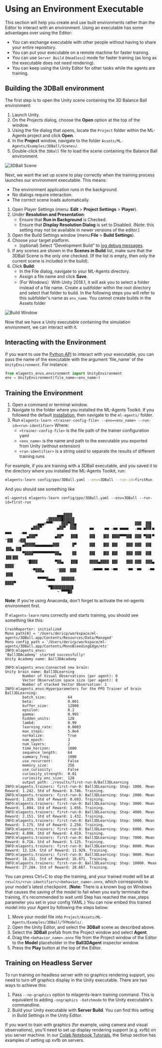 # Using an Environment Executable

This section will help you create and use built environments rather than the Editor to interact with an environment. Using an executable has some advantages over using the Editor:

- You can exchange executable with other people without having to share your entire repository.
- You can put your executable on a remote machine for faster training.
- You can use `Server Build` (`Headless`) mode for faster training (as long as the executable does not need rendering).
- You can keep using the Unity Editor for other tasks while the agents are training.

## Building the 3DBall environment

The first step is to open the Unity scene containing the 3D Balance Ball environment:

1. Launch Unity.
2. On the Projects dialog, choose the **Open** option at the top of the window.
3. Using the file dialog that opens, locate the `Project` folder within the ML-Agents project and click **Open**.
4. In the **Project** window, navigate to the folder `Assets/ML-Agents/Examples/3DBall/Scenes/`.
5. Double-click the `3DBall` file to load the scene containing the Balance Ball environment.

![3DBall Scene](images/mlagents-Open3DBall.png)

Next, we want the set up scene to play correctly when the training process launches our environment executable. This means:

- The environment application runs in the background.
- No dialogs require interaction.
- The correct scene loads automatically.

1. Open Player Settings (menu: **Edit** > **Project Settings** > **Player**).
2. Under **Resolution and Presentation**:
   - Ensure that **Run in Background** is Checked.
   - Ensure that **Display Resolution Dialog** is set to Disabled. (Note: this setting may not be available in newer versions of the editor.)
3. Open the Build Settings window (menu:**File** > **Build Settings**).
4. Choose your target platform.
   - (optional) Select “Development Build” to [log debug messages](https://docs.unity3d.com/Manual/LogFiles.html).
5. If any scenes are shown in the **Scenes in Build** list, make sure that the 3DBall Scene is the only one checked. (If the list is empty, then only the
current scene is included in the build).
6. Click **Build**:
   - In the File dialog, navigate to your ML-Agents directory.
   - Assign a file name and click **Save**.
   - (For Windows）With Unity 2018.1, it will ask you to select a folder instead of a file name. Create a subfolder within the root directory and select that folder to build. In the following steps you will refer to this subfolder's name as `env_name`. You cannot create builds in the Assets folder

![Build Window](images/mlagents-BuildWindow.png)

Now that we have a Unity executable containing the simulation environment, we can interact with it.

## Interacting with the Environment

If you want to use the [Python API](Python-LLAPI.md) to interact with your executable, you can pass the name of the executable with the argument 'file_name' of the `UnityEnvironment`. For instance:

```python
from mlagents_envs.environment import UnityEnvironment
env = UnityEnvironment(file_name=<env_name>)
```

## Training the Environment

1. Open a command or terminal window.
2. Navigate to the folder where you installed the ML-Agents Toolkit. If you followed the default [installation](Installation.md), then navigate to the `ml-agents/` folder.
3. Run `mlagents-learn <trainer-config-file> --env=<env_name> --run-id=<run-identifier>` Where:
   - `<trainer-config-file>` is the file path of the trainer configuration yaml
   - `<env_name>` is the name and path to the executable you exported from Unity (without extension)
   - `<run-identifier>` is a string used to separate the results of different training runs

For example, if you are training with a 3DBall executable, and you saved it to the directory where you installed the ML-Agents Toolkit, run:

```sh
mlagents-learn config/ppo/3DBall.yaml --env=3DBall --run-id=firstRun
```

And you should see something like

```console
ml-agents$ mlagents-learn config/ppo/3DBall.yaml --env=3DBall --run-id=first-run


                        ▄▄▄▓▓▓▓
                   ╓▓▓▓▓▓▓█▓▓▓▓▓
              ,▄▄▄m▀▀▀'  ,▓▓▓▀▓▓▄                           ▓▓▓  ▓▓▌
            ▄▓▓▓▀'      ▄▓▓▀  ▓▓▓      ▄▄     ▄▄ ,▄▄ ▄▄▄▄   ,▄▄ ▄▓▓▌▄ ▄▄▄    ,▄▄
          ▄▓▓▓▀        ▄▓▓▀   ▐▓▓▌     ▓▓▌   ▐▓▓ ▐▓▓▓▀▀▀▓▓▌ ▓▓▓ ▀▓▓▌▀ ^▓▓▌  ╒▓▓▌
        ▄▓▓▓▓▓▄▄▄▄▄▄▄▄▓▓▓      ▓▀      ▓▓▌   ▐▓▓ ▐▓▓    ▓▓▓ ▓▓▓  ▓▓▌   ▐▓▓▄ ▓▓▌
        ▀▓▓▓▓▀▀▀▀▀▀▀▀▀▀▓▓▄     ▓▓      ▓▓▌   ▐▓▓ ▐▓▓    ▓▓▓ ▓▓▓  ▓▓▌    ▐▓▓▐▓▓
          ^█▓▓▓        ▀▓▓▄   ▐▓▓▌     ▓▓▓▓▄▓▓▓▓ ▐▓▓    ▓▓▓ ▓▓▓  ▓▓▓▄    ▓▓▓▓`
            '▀▓▓▓▄      ^▓▓▓  ▓▓▓       └▀▀▀▀ ▀▀ ^▀▀    `▀▀ `▀▀   '▀▀    ▐▓▓▌
               ▀▀▀▀▓▄▄▄   ▓▓▓▓▓▓,                                      ▓▓▓▓▀
                   `▀█▓▓▓▓▓▓▓▓▓▌
                        ¬`▀▀▀█▓

```

**Note**: If you're using Anaconda, don't forget to activate the ml-agents environment first.

If `mlagents-learn` runs correctly and starts training, you should see something like this:

```console
CrashReporter: initialized
Mono path[0] = '/Users/dericp/workspace/ml-agents/3DBall.app/Contents/Resources/Data/Managed'
Mono config path = '/Users/dericp/workspace/ml-agents/3DBall.app/Contents/MonoBleedingEdge/etc'
INFO:mlagents_envs:
'Ball3DAcademy' started successfully!
Unity Academy name: Ball3DAcademy

INFO:mlagents_envs:Connected new brain:
Unity brain name: Ball3DLearning
        Number of Visual Observations (per agent): 0
        Vector Observation space size (per agent): 8
        Number of stacked Vector Observation: 1
INFO:mlagents_envs:Hyperparameters for the PPO Trainer of brain Ball3DLearning:
        batch_size:          64
        beta:                0.001
        buffer_size:         12000
        epsilon:             0.2
        gamma:               0.995
        hidden_units:        128
        lambd:               0.99
        learning_rate:       0.0003
        max_steps:           5.0e4
        normalize:           True
        num_epoch:           3
        num_layers:          2
        time_horizon:        1000
        sequence_length:     64
        summary_freq:        1000
        use_recurrent:       False
        memory_size:         256
        use_curiosity:       False
        curiosity_strength:  0.01
        curiosity_enc_size:  128
        output_path: ./results/first-run-0/Ball3DLearning
INFO:mlagents.trainers: first-run-0: Ball3DLearning: Step: 1000. Mean Reward: 1.242. Std of Reward: 0.746. Training.
INFO:mlagents.trainers: first-run-0: Ball3DLearning: Step: 2000. Mean Reward: 1.319. Std of Reward: 0.693. Training.
INFO:mlagents.trainers: first-run-0: Ball3DLearning: Step: 3000. Mean Reward: 1.804. Std of Reward: 1.056. Training.
INFO:mlagents.trainers: first-run-0: Ball3DLearning: Step: 4000. Mean Reward: 2.151. Std of Reward: 1.432. Training.
INFO:mlagents.trainers: first-run-0: Ball3DLearning: Step: 5000. Mean Reward: 3.175. Std of Reward: 2.250. Training.
INFO:mlagents.trainers: first-run-0: Ball3DLearning: Step: 6000. Mean Reward: 4.898. Std of Reward: 4.019. Training.
INFO:mlagents.trainers: first-run-0: Ball3DLearning: Step: 7000. Mean Reward: 6.716. Std of Reward: 5.125. Training.
INFO:mlagents.trainers: first-run-0: Ball3DLearning: Step: 8000. Mean Reward: 12.124. Std of Reward: 11.929. Training.
INFO:mlagents.trainers: first-run-0: Ball3DLearning: Step: 9000. Mean Reward: 18.151. Std of Reward: 16.871. Training.
INFO:mlagents.trainers: first-run-0: Ball3DLearning: Step: 10000. Mean Reward: 27.284. Std of Reward: 28.667. Training.
```

You can press Ctrl+C to stop the training, and your trained model will be at `results/<run-identifier>/<behavior_name>.onnx`, which corresponds to your model's latest checkpoint. (**Note:** There is a known bug on Windows that causes the saving of the model to fail when you early terminate the training, it's recommended to wait until Step has reached the max_steps parameter you set in your config YAML.) You can now embed this trained model into your Agent by following the steps below:

1. Move your model file into `Project/Assets/ML-Agents/Examples/3DBall/TFModels/`.
2. Open the Unity Editor, and select the **3DBall** scene as described above.
3. Select the **3DBall** prefab from the Project window and select **Agent**.
4. Drag the `<behavior_name>.onnx` file from the Project window of the Editor to the **Model** placeholder in the **Ball3DAgent** inspector window.
5. Press the **Play** button at the top of the Editor.

## Training on Headless Server

To run training on headless server with no graphics rendering support, you need to turn off graphics display in the Unity executable. There are two ways to achieve this:
1. Pass `--no-graphics` option to mlagents-learn training command. This is equivalent to adding `-nographics -batchmode` to the Unity executable's commandline.
2. Build your Unity executable with **Server Build**. You can find this setting in Build Settings in the Unity Editor.

If you want to train with graphics (for example, using camera and visual observations), you'll need to set up display rendering support (e.g. xvfb) on you server machine. In our [Colab Notebook Tutorials](Tutorial-Colab.md), the Setup section has examples of setting up xvfb on servers.
